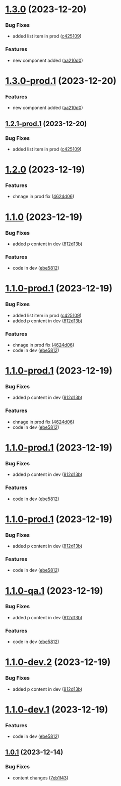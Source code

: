 # [1.3.0](https://github.com/veerendra-thinkbridge/test-commitlint/compare/v1.2.0...v1.3.0) (2023-12-20)


### Bug Fixes

* added list item in prod ([c425109](https://github.com/veerendra-thinkbridge/test-commitlint/commit/c42510928c726771d7a182132fae1839f1789cd4))


### Features

* new component added ([aa210d0](https://github.com/veerendra-thinkbridge/test-commitlint/commit/aa210d0878030b4313635c838f9a1013e92a884d))

# [1.3.0-prod.1](https://github.com/veerendra-thinkbridge/test-commitlint/compare/v1.2.1-prod.1...v1.3.0-prod.1) (2023-12-20)


### Features

* new component added ([aa210d0](https://github.com/veerendra-thinkbridge/test-commitlint/commit/aa210d0878030b4313635c838f9a1013e92a884d))

## [1.2.1-prod.1](https://github.com/veerendra-thinkbridge/test-commitlint/compare/v1.2.0...v1.2.1-prod.1) (2023-12-20)


### Bug Fixes

* added list item in prod ([c425109](https://github.com/veerendra-thinkbridge/test-commitlint/commit/c42510928c726771d7a182132fae1839f1789cd4))

# [1.2.0](https://github.com/veerendra-thinkbridge/test-commitlint/compare/v1.1.0...v1.2.0) (2023-12-19)


### Features

* chnage in prod fix ([4624d06](https://github.com/veerendra-thinkbridge/test-commitlint/commit/4624d0657fa9eeef24aec9eb5f29ce63ea2230ea))

# [1.1.0](https://github.com/veerendra-thinkbridge/test-commitlint/compare/v1.0.1...v1.1.0) (2023-12-19)


### Bug Fixes

* added p content in dev ([812d13b](https://github.com/veerendra-thinkbridge/test-commitlint/commit/812d13bb06d63a80f86c9fad34891e184d4c126b))


### Features

* code in dev ([ebe5812](https://github.com/veerendra-thinkbridge/test-commitlint/commit/ebe5812906360a0574a46f3deb9066d3c132630b))

# [1.1.0-prod.1](https://github.com/veerendra-thinkbridge/test-commitlint/compare/v1.0.1...v1.1.0-prod.1) (2023-12-19)


### Bug Fixes

* added list item in prod ([c425109](https://github.com/veerendra-thinkbridge/test-commitlint/commit/c42510928c726771d7a182132fae1839f1789cd4))
* added p content in dev ([812d13b](https://github.com/veerendra-thinkbridge/test-commitlint/commit/812d13bb06d63a80f86c9fad34891e184d4c126b))


### Features

* chnage in prod fix ([4624d06](https://github.com/veerendra-thinkbridge/test-commitlint/commit/4624d0657fa9eeef24aec9eb5f29ce63ea2230ea))
* code in dev ([ebe5812](https://github.com/veerendra-thinkbridge/test-commitlint/commit/ebe5812906360a0574a46f3deb9066d3c132630b))

# [1.1.0-prod.1](https://github.com/veerendra-thinkbridge/test-commitlint/compare/v1.0.1...v1.1.0-prod.1) (2023-12-19)


### Bug Fixes

* added p content in dev ([812d13b](https://github.com/veerendra-thinkbridge/test-commitlint/commit/812d13bb06d63a80f86c9fad34891e184d4c126b))


### Features

* chnage in prod fix ([4624d06](https://github.com/veerendra-thinkbridge/test-commitlint/commit/4624d0657fa9eeef24aec9eb5f29ce63ea2230ea))
* code in dev ([ebe5812](https://github.com/veerendra-thinkbridge/test-commitlint/commit/ebe5812906360a0574a46f3deb9066d3c132630b))

# [1.1.0-prod.1](https://github.com/veerendra-thinkbridge/test-commitlint/compare/v1.0.1...v1.1.0-prod.1) (2023-12-19)


### Bug Fixes

* added p content in dev ([812d13b](https://github.com/veerendra-thinkbridge/test-commitlint/commit/812d13bb06d63a80f86c9fad34891e184d4c126b))


### Features

* code in dev ([ebe5812](https://github.com/veerendra-thinkbridge/test-commitlint/commit/ebe5812906360a0574a46f3deb9066d3c132630b))

# [1.1.0-prod.1](https://github.com/veerendra-thinkbridge/test-commitlint/compare/v1.0.1...v1.1.0-prod.1) (2023-12-19)


### Bug Fixes

* added p content in dev ([812d13b](https://github.com/veerendra-thinkbridge/test-commitlint/commit/812d13bb06d63a80f86c9fad34891e184d4c126b))


### Features

* code in dev ([ebe5812](https://github.com/veerendra-thinkbridge/test-commitlint/commit/ebe5812906360a0574a46f3deb9066d3c132630b))

# [1.1.0-qa.1](https://github.com/veerendra-thinkbridge/test-commitlint/compare/v1.0.1...v1.1.0-qa.1) (2023-12-19)


### Bug Fixes

* added p content in dev ([812d13b](https://github.com/veerendra-thinkbridge/test-commitlint/commit/812d13bb06d63a80f86c9fad34891e184d4c126b))


### Features

* code in dev ([ebe5812](https://github.com/veerendra-thinkbridge/test-commitlint/commit/ebe5812906360a0574a46f3deb9066d3c132630b))

# [1.1.0-dev.2](https://github.com/veerendra-thinkbridge/test-commitlint/compare/v1.1.0-dev.1...v1.1.0-dev.2) (2023-12-19)


### Bug Fixes

* added p content in dev ([812d13b](https://github.com/veerendra-thinkbridge/test-commitlint/commit/812d13bb06d63a80f86c9fad34891e184d4c126b))

# [1.1.0-dev.1](https://github.com/veerendra-thinkbridge/test-commitlint/compare/v1.0.1...v1.1.0-dev.1) (2023-12-19)


### Features

* code in dev ([ebe5812](https://github.com/veerendra-thinkbridge/test-commitlint/commit/ebe5812906360a0574a46f3deb9066d3c132630b))

## [1.0.1](https://github.com/veerendra-thinkbridge/test-commitlint/compare/v1.0.0...v1.0.1) (2023-12-14)


### Bug Fixes

* content changes ([7eb1f43](https://github.com/veerendra-thinkbridge/test-commitlint/commit/7eb1f43ec8f18883028df9256acdadee531e9506))
